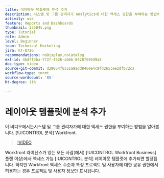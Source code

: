 ```yaml
---
title: 레이아웃 템플릿에 분석 추가
description: 시스템 및 그룹 관리자가 Analytics에 대한 액세스 권한을 부여하는 방법에 대해 알아봅니다.
activity: use
feature: Reports and Dashboards
thumbnail: 335045.png
type: Tutorial
role: Admin
level: Beginner
team: Technical Marketing
jira: KT-8726
recommendations: noDisplay,noCatalog
exl-id: 4bdff3ba-772f-4526-ab6b-8428f695d9a2
doc-type: video
source-git-commit: d29054f0551a9add8460e4c9fd265cee2dfb72ca
workflow-type: tm+mt
source-wordcount: '85'
ht-degree: 11%

---
```


# 레이아웃 템플릿에 분석 추가

이 비디오에서는시스템 및 그룹 관리자가에 대한 액세스 권한을 부여하는 방법을 알아봅니다. [!UICONTROL 분석] Workfront.


>[!VIDEO](https://video.tv.adobe.com/v/335045/?quality=12&learn=on)

Workfront 라이선스가 있는 모든 사람(에서) [!UICONTROL Workfront Business] 플랜 이상)에서 액세스 가능 [!UICONTROL 분석] 레이아웃 템플릿에 추가되면 할당됩니다. 하지만 Workfront 액세스 수준과 특정 프로젝트 및 사용자에 대한 공유 권한에서 허용하는 경우 프로젝트 및 사용자 정보만 표시됩니다.
